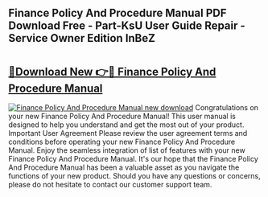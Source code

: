 ## Finance Policy And Procedure Manual PDF Download Free - Part-KsU User Guide Repair - Service Owner Edition InBeZ

# <h2><a href="http://cf22153.oget.top/?id=Finance+Policy+And+Procedure+Manual">🔗Download New 👉🔴 Finance Policy And Procedure Manual</a></h2>

[![Finance Policy And Procedure Manual new download](https://i.imgur.com/5g1atiW.png)](http://cf22153.oget.top/?id=Finance+Policy+And+Procedure+Manual)
Congratulations on your new Finance Policy And Procedure Manual! This user manual is designed to help you understand and get the most out of your product. Important User Agreement Please review the user agreement terms and conditions before operating your new Finance Policy And Procedure Manual. Enjoy the seamless integration of list of features with your new Finance Policy And Procedure Manual. It's our hope that the Finance Policy And Procedure Manual has been a valuable asset as you navigate the functions of your new product. Should you have any questions or concerns, please do not hesitate to contact our customer support team.
